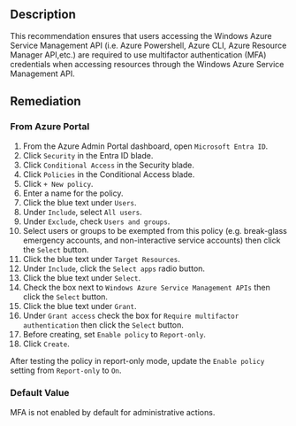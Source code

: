 ## Description

This recommendation ensures that users accessing the Windows Azure Service Management API (i.e. Azure Powershell, Azure CLI, Azure Resource Manager API,etc.) are required to use multifactor authentication (MFA) credentials when accessing resources through the Windows Azure Service Management API.

## Remediation

### From Azure Portal

1. From the Azure Admin Portal dashboard, open `Microsoft Entra ID`.
2. Click `Security` in the Entra ID blade.
3. Click `Conditional Access` in the Security blade.
4. Click `Policies` in the Conditional Access blade.
5. Click `+ New policy`.
6. Enter a name for the policy.
7. Click the blue text under `Users`.
8. Under `Include`, select `All users`.
9. Under `Exclude`, check `Users and groups`.
10. Select users or groups to be exempted from this policy (e.g. break-glass emergency accounts, and non-interactive service accounts) then click the `Select` button.
11. Click the blue text under `Target Resources`.
12. Under `Include`, click the `Select apps` radio button.
13. Click the blue text under `Select`.
14. Check the box next to `Windows Azure Service Management APIs` then click the `Select` button.
15. Click the blue text under `Grant`.
16. Under `Grant access` check the box for `Require multifactor authentication` then click the `Select` button.
17. Before creating, set `Enable policy` to `Report-only`.
18. Click `Create`.

After testing the policy in report-only mode, update the `Enable policy` setting from `Report-only` to `On`.

### Default Value

MFA is not enabled by default for administrative actions.

